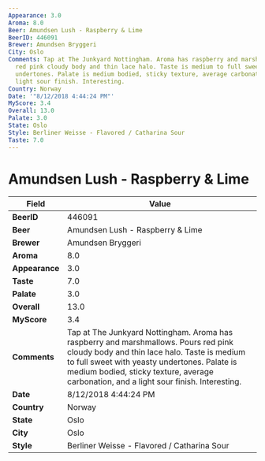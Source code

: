 ```yaml
---
Appearance: 3.0
Aroma: 8.0
Beer: Amundsen Lush - Raspberry & Lime
BeerID: 446091
Brewer: Amundsen Bryggeri
City: Oslo
Comments: Tap at The Junkyard Nottingham. Aroma has raspberry and marshmallows. Pours
  red pink cloudy body and thin lace halo. Taste is medium to full sweet with yeasty
  undertones. Palate is medium bodied, sticky texture, average carbonation, and a
  light sour finish. Interesting.
Country: Norway
Date: '"8/12/2018 4:44:24 PM"'
MyScore: 3.4
Overall: 13.0
Palate: 3.0
State: Oslo
Style: Berliner Weisse - Flavored / Catharina Sour
Taste: 7.0
---
```


# Amundsen Lush - Raspberry & Lime

| Field         | Value |
|---------------|-------|
| **BeerID** | 446091 |
| **Beer** | Amundsen Lush - Raspberry & Lime |
| **Brewer** | Amundsen Bryggeri |
| **Aroma** | 8.0 |
| **Appearance** | 3.0 |
| **Taste** | 7.0 |
| **Palate** | 3.0 |
| **Overall** | 13.0 |
| **MyScore** | 3.4 |
| **Comments** | Tap at The Junkyard Nottingham. Aroma has raspberry and marshmallows. Pours red pink cloudy body and thin lace halo. Taste is medium to full sweet with yeasty undertones. Palate is medium bodied, sticky texture, average carbonation, and a light sour finish. Interesting. |
| **Date** | 8/12/2018 4:44:24 PM |
| **Country** | Norway |
| **State** | Oslo |
| **City** | Oslo |
| **Style** | Berliner Weisse - Flavored / Catharina Sour |
